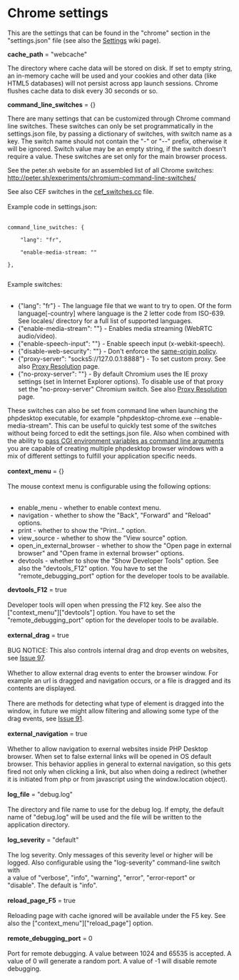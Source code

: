 # Chrome settings #

This are the settings that can be found in the "chrome" section in the "settings.json" file (see also the [Settings](Settings.md) wiki page).

**cache\_path** = "webcache"

The directory where cache data will be stored on disk. If set to empty string, an in-memory cache will be used and your cookies and other data (like HTML5 databases) will not persist across app launch sessions. Chrome flushes cache data to disk every 30 seconds or so.

**command\_line\_switches** = {}

There are many settings that can be customized through Chrome command line switches. These switches can only be set programmatically in the settings.json file, by passing a dictionary of switches, with switch name as a key. The switch name should not contain the "-" or "--" prefix, otherwise it will be ignored. Switch value may be an empty string, if the switch doesn't require a value. These switches are set only for the main browser process.

See the peter.sh website for an assembled list of all Chrome switches:<br>
<a href='http://peter.sh/experiments/chromium-command-line-switches/'>http://peter.sh/experiments/chromium-command-line-switches/</a>

See also CEF switches in the <a href='https://code.google.com/p/chromiumembedded/source/browse/trunk/cef3/libcef/common/cef_switches.cc'>cef_switches.cc</a> file.<br>
<br>
Example code in settings.json:<br>
<br>
<pre><code>command_line_switches: {<br>
    "lang": "fr",<br>
    "enable-media-stream: ""<br>
},<br>
</code></pre>

Example switches:<br>
<br>
<ul><li>{"lang": "fr"} - The language file that we want to try to open. Of the form language[-country] where language is the 2 letter code from ISO-639. See locales/ directory for a full list of supported languages.<br>
</li><li>{"enable-media-stream": ""} - Enables media streaming (WebRTC audio/video).<br>
</li><li>{"enable-speech-input": ""} - Enable speech input (x-webkit-speech).<br>
</li><li>{"disable-web-security": ""} - Don't enforce the <a href='http://en.wikipedia.org/wiki/Same-origin_policy'>same-origin policy</a>.<br>
</li><li>{"proxy-server": "socks5://127.0.0.1:8888"} - To set custom proxy. See also <a href='https://code.google.com/p/chromiumembedded/wiki/GeneralUsage#Proxy_Resolution'>Proxy Resolution</a> page.<br>
</li><li>{"no-proxy-server": ""} - By default Chromium uses the IE proxy settings (set in Internet Explorer options). To disable use of that proxy set the "no-proxy-server" Chromium switch. See also <a href='https://code.google.com/p/chromiumembedded/wiki/GeneralUsage#Proxy_Resolution'>Proxy Resolution</a> page.</li></ul>

These switches can also be set from command line when launching the phpdesktop executable, for example "phpdesktop-chrome.exe --enable-media-stream". This can be useful to quickly test some of the switches without being forced to edit the settings.json file. Also when combined with the ability to <a href='CommandLineArguments.md'>pass CGI environment variables as command line arguments</a> you are capable of creating multiple phpdesktop browser windows with a mix of different settings to fulfill your application specific needs.<br>
<br>
<b>context_menu</b> = {}<br>
<br>
The mouse context menu is configurable using the following options:<br>
<br>
<ul><li>enable_menu - whether to enable context menu.<br>
</li><li>navigation - whether to show the "Back", "Forward" and "Reload" options.<br>
</li><li>print - whether to show the "Print..." option.<br>
</li><li>view_source - whether to show the "View source" option.<br>
</li><li>open_in_external_browser - whether to show the "Open page in external browser" and "Open frame in external browser" options.<br>
</li><li>devtools - whether to show the "Show Developer Tools" option. See also the "devtools_F12" option. You have to set the "remote_debugging_port" option for the developer tools to be available.</li></ul>

<b>devtools_F12</b> = true<br>
<br>
Developer tools will open when pressing the F12 key. See also the ["context_menu"]["devtools"] option. You have to set the "remote_debugging_port" option for the developer tools to be available.<br>
<br>
<b>external_drag</b> = true<br>
<br>
BUG NOTICE: This also controls internal drag and drop events on websites, see <a href='https://code.google.com/p/phpdesktop/issues/detail?id=97'>Issue 97</a>.<br>
<br>
Whether to allow external drag events to enter the browser window. For example an url is dragged and navigation occurs, or a file is dragged and its contents are displayed.<br>
<br>
There are methods for detecting what type of element is dragged into the window, in future we might allow filtering and allowing some type of the drag events, see <a href='https://code.google.com/p/phpdesktop/issues/detail?id=91'>Issue 91</a>.<br>
<br>
<b>external_navigation</b> = true<br>
<br>
Whether to allow navigation to exernal websites inside PHP Desktop browser. When set to false external links will be opened in OS default browser. This behavior applies in general to external navigation, so this gets fired not only when clicking a link, but also when doing a redirect (whether it is initiated from php or from javascript using the window.location object).<br>
<br>
<b>log_file</b> = "debug.log"<br>
<br>
The directory and file name to use for the debug log. If empty, the default name of "debug.log" will be used and the file will be written to the application directory.<br>
<br>
<b>log_severity</b> = "default"<br>
<br>
The log severity. Only messages of this severity level or higher will be<br>
logged. Also configurable using the "log-severity" command-line switch with<br>
a value of "verbose", "info", "warning", "error", "error-report" or<br>
"disable". The default is "info".<br>
<br>
<b>reload_page_F5</b> = true<br>
<br>
Reloading page with cache ignored will be available under the F5 key. See also the ["context_menu"]["reload_page"] option.<br>
<br>
<b>remote_debugging_port</b> = 0<br>
<br>
Port for remote debugging. A value between 1024 and 65535 is accepted. A value of 0 will generate a random port. A value of -1 will disable remote debugging.